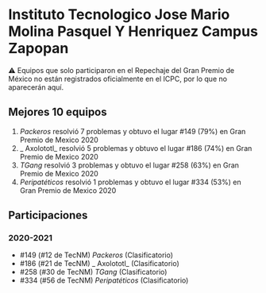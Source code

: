 # Instituto Tecnologico Jose Mario Molina Pasquel Y Henriquez Campus Zapopan

:warning: Equipos que solo participaron en el Repechaje del Gran Premio de México no están registrados oficialmente en el ICPC, por lo que no aparecerán aquí.

## Mejores 10 equipos

1. _Packeros_ resolvió 7 problemas y obtuvo el lugar #149 (79%) en Gran Premio de Mexico 2020
1. _ Axolototl_ resolvió 5 problemas y obtuvo el lugar #186 (74%) en Gran Premio de Mexico 2020
1. _TGang_ resolvió 3 problemas y obtuvo el lugar #258 (63%) en Gran Premio de Mexico 2020
1. _Peripatéticos_ resolvió 1 problemas y obtuvo el lugar #334 (53%) en Gran Premio de Mexico 2020

## Participaciones

### 2020-2021

- #149 (#12 de TecNM) _Packeros_ (Clasificatorio)
- #186 (#21 de TecNM) _ Axolototl_ (Clasificatorio)
- #258 (#30 de TecNM) _TGang_ (Clasificatorio)
- #334 (#56 de TecNM) _Peripatéticos_ (Clasificatorio)



